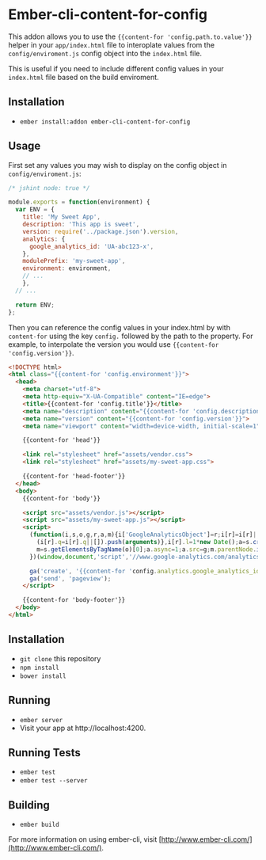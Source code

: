 # Ember-cli-content-for-config

This addon allows you to use the `{{content-for 'config.path.to.value'}}` helper in your `app/index.html` file to interoplate values from the `config/enviroment.js` config object into the `index.html` file.

This is useful if you need to include different config values in your `index.html` file based on the build enviroment.


## Installation

* `ember install:addon ember-cli-content-for-config`

## Usage

First set any values you may wish to display on the config object in `config/enviroment.js`:

```js
/* jshint node: true */

module.exports = function(environment) {
  var ENV = {
    title: 'My Sweet App',
    description: 'This app is sweet',
    version: require('../package.json').version,
    analytics: {
      google_analytics_id: 'UA-abc123-x',
    },
    modulePrefix: 'my-sweet-app',
    environment: environment,
    // ...
    },
  // ...

  return ENV;
};
```

Then you can reference the config values in your index.html by with `content-for` using the key `config.` followed by the path to the property. For example, to interpolate the version you would use `{{content-for 'config.version'}}`.

```html
<!DOCTYPE html>
<html class="{{content-for 'config.environment'}}">
  <head>
    <meta charset="utf-8">
    <meta http-equiv="X-UA-Compatible" content="IE=edge">
    <title>{{content-for 'config.title'}}</title>
    <meta name="description" content="{{content-for 'config.description'}}">
    <meta name="version" content="{{content-for 'config.version'}}">
    <meta name="viewport" content="width=device-width, initial-scale=1">

    {{content-for 'head'}}

    <link rel="stylesheet" href="assets/vendor.css">
    <link rel="stylesheet" href="assets/my-sweet-app.css">

    {{content-for 'head-footer'}}
  </head>
  <body>
    {{content-for 'body'}}

    <script src="assets/vendor.js"></script>
    <script src="assets/my-sweet-app.js"></script>
    <script>
      (function(i,s,o,g,r,a,m){i['GoogleAnalyticsObject']=r;i[r]=i[r]||function(){
        (i[r].q=i[r].q||[]).push(arguments)},i[r].l=1*new Date();a=s.createElement(o),
        m=s.getElementsByTagName(o)[0];a.async=1;a.src=g;m.parentNode.insertBefore(a,m)
      })(window,document,'script','//www.google-analytics.com/analytics.js','ga');

      ga('create', '{{content-for 'config.analytics.google_analytics_id'}}', 'auto');
      ga('send', 'pageview');
    </script>

    {{content-for 'body-footer'}}
  </body>
</html>
```

## Installation

* `git clone` this repository
* `npm install`
* `bower install`

## Running

* `ember server`
* Visit your app at http://localhost:4200.

## Running Tests

* `ember test`
* `ember test --server`

## Building

* `ember build`

For more information on using ember-cli, visit [http://www.ember-cli.com/](http://www.ember-cli.com/).
